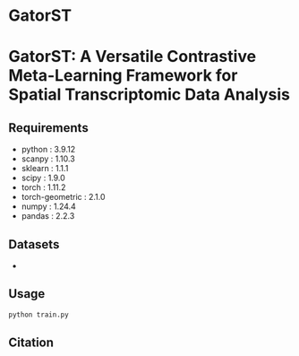 # GatorST

# GatorST: A Versatile Contrastive Meta-Learning Framework for Spatial Transcriptomic Data Analysis


## Requirements
- python : 3.9.12
- scanpy : 1.10.3
- sklearn : 1.1.1
- scipy : 1.9.0
- torch : 1.11.2
- torch-geometric : 2.1.0
- numpy : 1.24.4
- pandas : 2.2.3

## Datasets
- 

## Usage  

```bash
python train.py
```

## Citation
